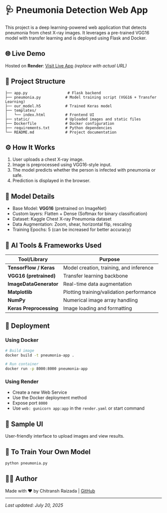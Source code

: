 # 🩺 Pneumonia Detection Web App

This project is a deep learning-powered web application that detects pneumonia from chest X-ray images. It leverages a pre-trained VGG16 model with transfer learning and is deployed using Flask and Docker.

## 🌐 Live Demo

Hosted on **Render**: [Visit Live App](https://your-app-url.render.com) *(replace with actual URL)*

## 📂 Project Structure

```
├── app.py                  # Flask backend
├── pneumonia.py           # Model training script (VGG16 + Transfer Learning)
├── our_model.h5           # Trained Keras model
├── templates/
│   └── index.html         # Frontend UI
├── static/                # Uploaded images and static files
├── Dockerfile             # Docker configuration
├── requirements.txt       # Python dependencies
└── README.md              # Project documentation
```

## ⚙️ How It Works

1. User uploads a chest X-ray image.
2. Image is preprocessed using VGG16-style input.
3. The model predicts whether the person is infected with pneumonia or safe.
4. Prediction is displayed in the browser.

## 🧠 Model Details

- Base Model: **VGG16** (pretrained on ImageNet)
- Custom layers: Flatten + Dense (Softmax for binary classification)
- Dataset: Kaggle Chest X-ray Pneumonia dataset
- Data Augmentation: Zoom, shear, horizontal flip, rescaling
- Training Epochs: 5 (can be increased for better accuracy)

## 🤖 AI Tools & Frameworks Used

| Tool/Library        | Purpose                                      |
|---------------------|----------------------------------------------|
| **TensorFlow / Keras** | Model creation, training, and inference     |
| **VGG16 (pretrained)** | Transfer learning backbone                   |
| **ImageDataGenerator** | Real-time data augmentation                 |
| **Matplotlib**         | Plotting training/validation performance    |
| **NumPy**              | Numerical image array handling              |
| **Keras Preprocessing**| Image loading and formatting                |

## 🐳 Deployment

### Using Docker

```bash
# Build image
docker build -t pneumonia-app .

# Run container
docker run -p 8000:8000 pneumonia-app
```

### Using Render

- Create a new Web Service
- Use the Docker deployment method
- Expose port `8000`
- Use `web: gunicorn app:app` in the `render.yaml` or start command

## 📸 Sample UI

User-friendly interface to upload images and view results.

## 🧪 To Train Your Own Model

```bash
python pneumonia.py
```

## 🧑‍💻 Author

Made with ❤️ by Chitransh Raizada | [GitHub](https://github.com/ChitranshRaizada)

---
*Last updated: July 20, 2025*
